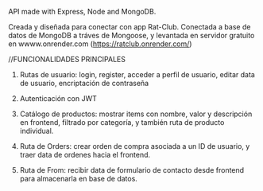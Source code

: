 API made with Express, Node and MongoDB.

Creada y diseñada para conectar con app Rat-Club. Conectada a base de datos de MongoDB a tráves de Mongoose, y levantada en servidor gratuito en wwww.onrender.com (https://ratclub.onrender.com/)

//FUNCIONALIDADES PRINCIPALES
1. Rutas de usuario: login, register, acceder a perfil de usuario, editar data de usuario, encriptación de contraseña

2. Autenticación con JWT

4. Catálogo de productos: mostrar items con nombre, valor y descripción en frontend, filtrado por categoría, y también ruta de producto individual. 

5. Ruta de Orders: crear orden de compra asociada a un ID de usuario, y traer data de ordenes hacia el frontend.

5. Ruta de From: recibir data de formulario de contacto desde frontend para almacenarla en base de datos. 




